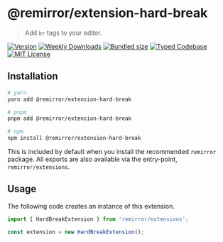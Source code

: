 # @remirror/extension-hard-break

> Add `br` tags to your editor.

[![Version][version]][npm] [![Weekly Downloads][downloads-badge]][npm] [![Bundled size][size-badge]][size] [![Typed Codebase][typescript]](#) [![MIT License][license]](#)

[version]: https://flat.badgen.net/npm/v/@remirror/extension-hard-break/next
[npm]: https://npmjs.com/package/@remirror/extension-hard-break/v/next
[license]: https://flat.badgen.net/badge/license/MIT/purple
[size]: https://bundlephobia.com/result?p=@remirror/extension-hard-break
[size-badge]: https://flat.badgen.net/bundlephobia/minzip/@remirror/extension-hard-break
[typescript]: https://flat.badgen.net/badge/icon/TypeScript?icon=typescript&label
[downloads-badge]: https://badgen.net/npm/dw/@remirror/extension-hard-break/red?icon=npm

## Installation

```bash
# yarn
yarn add @remirror/extension-hard-break

# pnpm
pnpm add @remirror/extension-hard-break

# npm
npm install @remirror/extension-hard-break
```

This is included by default when you install the recommended `remirror` package. All exports are also available via the entry-point, `remirror/extensions`.

## Usage

The following code creates an instance of this extension.

```ts
import { HardBreakExtension } from 'remirror/extensions';

const extension = new HardBreakExtension();
```
